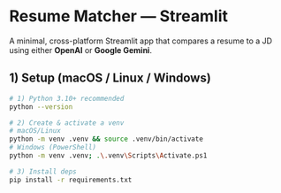 # Resume Matcher — Streamlit

A minimal, cross-platform Streamlit app that compares a resume to a JD using either **OpenAI** or **Google Gemini**.

## 1) Setup (macOS / Linux / Windows)

```bash
# 1) Python 3.10+ recommended
python --version

# 2) Create & activate a venv
# macOS/Linux
python -m venv .venv && source .venv/bin/activate
# Windows (PowerShell)
python -m venv .venv; .\.venv\Scripts\Activate.ps1

# 3) Install deps
pip install -r requirements.txt
